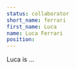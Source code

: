 ```yaml
---
status: collaborator
short_name: ferrari
first_name: Luca
name: Luca Ferrari
position: 
---
```

Luca is ...

<!-- - [MathSciNet Profile]() -->